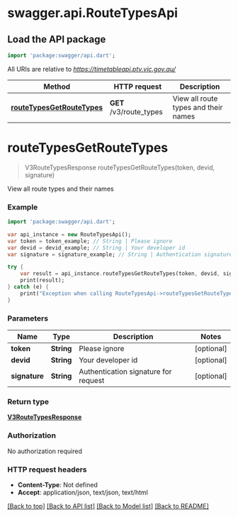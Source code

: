 # swagger.api.RouteTypesApi

## Load the API package
```dart
import 'package:swagger/api.dart';
```

All URIs are relative to *https://timetableapi.ptv.vic.gov.au/*

Method | HTTP request | Description
------------- | ------------- | -------------
[**routeTypesGetRouteTypes**](RouteTypesApi.md#routeTypesGetRouteTypes) | **GET** /v3/route_types | View all route types and their names

# **routeTypesGetRouteTypes**
> V3RouteTypesResponse routeTypesGetRouteTypes(token, devid, signature)

View all route types and their names

### Example
```dart
import 'package:swagger/api.dart';

var api_instance = new RouteTypesApi();
var token = token_example; // String | Please ignore
var devid = devid_example; // String | Your developer id
var signature = signature_example; // String | Authentication signature for request

try {
    var result = api_instance.routeTypesGetRouteTypes(token, devid, signature);
    print(result);
} catch (e) {
    print("Exception when calling RouteTypesApi->routeTypesGetRouteTypes: $e\n");
}
```

### Parameters

Name | Type | Description  | Notes
------------- | ------------- | ------------- | -------------
 **token** | **String**| Please ignore | [optional] 
 **devid** | **String**| Your developer id | [optional] 
 **signature** | **String**| Authentication signature for request | [optional] 

### Return type

[**V3RouteTypesResponse**](V3RouteTypesResponse.md)

### Authorization

No authorization required

### HTTP request headers

 - **Content-Type**: Not defined
 - **Accept**: application/json, text/json, text/html

[[Back to top]](#) [[Back to API list]](../README.md#documentation-for-api-endpoints) [[Back to Model list]](../README.md#documentation-for-models) [[Back to README]](../README.md)

